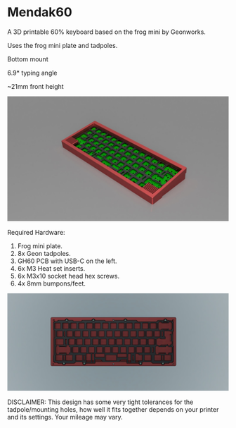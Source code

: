 # Mendak60
A 3D printable 60% keyboard based on the frog mini by Geonworks.

Uses the frog mini plate and tadpoles.

Bottom mount

6.9* typing angle

~21mm front height

![Photo1](Mendak60.jpg?raw=true)

Required Hardware:
1. Frog mini plate.
2. 8x Geon tadpoles.
3. GH60 PCB with USB-C on the left.
4. 6x M3 Heat set inserts.
5. 6x M3x10 socket head hex screws.
6. 4x 8mm bumpons/feet.

![Photo2](mounting.jpg?raw=true)

DISCLAIMER: This design has some very tight tolerances for the tadpole/mounting holes, how well it fits together depends on your printer and its settings. Your mileage may vary.
